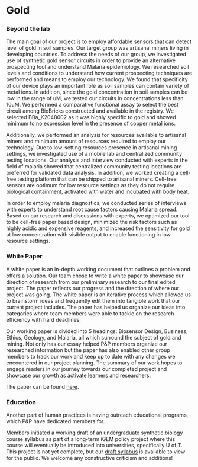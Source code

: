 # Gold

### Beyond the lab

The main goal of our project is to employ affordable sensors that can detect level of gold in soil samples. Our target group was artisanal miners living in developing countries. To address the needs of our group, we investigated use of synthetic gold sensor circuits in order to provide an alternative prospecting tool and understand Malaria epidemiology. We researched soil levels and conditions to understand how current prospecting techniques are performed and means to employ our technology. We found that specificity of our device plays an important role as soil samples can contain variety of metal ions. In addition, since the gold concentration in soil samples can be low in the range of uM, we tested our circuits in concentrations less than 10uM. We performed a comparative functional assay to select the best circuit among BioBricks constructed and available in the registry. We selected BBa_K2048002 as it was highly specific to gold and showed minimum to no expression level in the presence of copper metal ions.

Additionally, we performed an analysis for resources available to artisanal miners and minimum amount of resources required to employ our technology. Due to low-setting resources presence in artisanal mining settings, we investigated use of a mobile lab and centralized community testing locations. Our analysis and interview conducted with experts in the field of malaria showed that centralized community testing locations are preferred for validated data analysis. In addition, we worked creating a cell-free testing platform that can be shipped to artisanal miners. Cell-free sensors are optimum for low resource settings as they do not require biological containment, activated with water and incubated with body heat.

 In order to employ malaria diagnostics,  we conducted series of interviews with experts to understand root cause factors causing Malaria spread. Based on our research and discussions with experts, we optimized our tool to be cell-free paper based design, minimized the risk factors such as highly acidic and expensive reagents, and increased the sensitivity for gold at low concentration with visible output to enable functioning in low resource settings.


### White Paper

A white paper is an in-depth working document that outlines a problem and offers a solution. Our team chose to write a white paper to showcase our direction of research from our preliminary research to our final edited project. The paper reflects our progress and the direction of where our project was going. The white paper is an iterative process which allowed us to brainstorm ideas and frequently edit them into tangible work that our current project includes. The paper has helped us organize our ideas into categories where team members were able to tackle on the research efficiency with hard deadlines. 

Our working paper is divided into 5 headings: Biosensor Design, Business, Ethics, Geology, and Malaria, all which surround the subject of gold and mining. Not only has our essay helped P&P members organize our researched information but the paper has also enabled other group members to track our work and keep up to date with any changes we encountered in our project planning. The summary of our work hopes to engage readers in our journey towards our completed project and showcase our growth as activate learners and researchers. 

The paper can be found [here](http://2016.igem.org/wiki/images/4/49/WhitePaper_October192016FINAL.pdf).

### Education
Another part of human practices is having outreach educational programs, which P&P have dedicated members for.

Members initiated a working draft of an undergraduate synthetic biology course syllabus  as part of a long-term iGEM policy project where this course will eventually be introduced into universities, specifically U of T. This project is not yet complete, but our [draft syllabus](http://2016.igem.org/wiki/images/a/ac/T--Toronto--2016_SynBioSyllabus.pdf) is available to view for the public. We welcome any constructive criticism and additions! 


